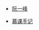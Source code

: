 

- [阮一峰](http://www.ruanyifeng.com/blog/2018/01/assembly-language-primer.html)

- [慕课手记](https://m.imooc.com/article/246889)